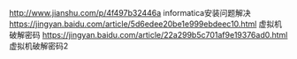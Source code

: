http://www.jianshu.com/p/4f497b32446a informatica安装问题解决
https://jingyan.baidu.com/article/5d6edee20be1e999ebdeec10.html 虚拟机破解密码
https://jingyan.baidu.com/article/22a299b5c701af9e19376ad0.html 虚拟机破解密码2
